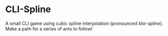 # CLI-Spline

A small CLI game using cubic spline interpolation (pronounced *klie-spline*). Make a path for a series of ants to follow!